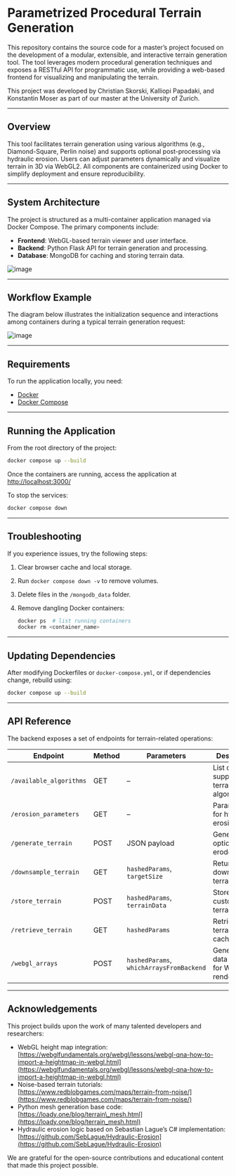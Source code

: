 # Parametrized Procedural Terrain Generation

This repository contains the source code for a master’s project focused on the development of a modular, extensible, and interactive terrain generation tool. The tool leverages modern procedural generation techniques and exposes a RESTful API for programmatic use, while providing a web-based frontend for visualizing and manipulating the terrain.

This project was developed by Christian Skorski, Kalliopi Papadaki, and Konstantin Moser as part of our master at the University of Zurich.

---

## Overview

This tool facilitates terrain generation using various algorithms (e.g., Diamond-Square, Perlin noise) and supports optional post-processing via hydraulic erosion. Users can adjust parameters dynamically and visualize terrain in 3D via WebGL2. All components are containerized using Docker to simplify deployment and ensure reproducibility.

---

## System Architecture

The project is structured as a multi-container application managed via Docker Compose. The primary components include:

* **Frontend**: WebGL-based terrain viewer and user interface.
* **Backend**: Python Flask API for terrain generation and processing.
* **Database**: MongoDB for caching and storing terrain data.

![image](https://github.com/user-attachments/assets/5398961b-7458-43c4-8fe9-e1d558de9d60)


---

## Workflow Example

The diagram below illustrates the initialization sequence and interactions among containers during a typical terrain generation request:

![image](https://github.com/user-attachments/assets/76a8039e-fa52-4ecb-8d62-9eedabb76f59)


---

## Requirements

To run the application locally, you need:

* [Docker](https://docs.docker.com/get-docker/)
* [Docker Compose](https://docs.docker.com/compose/)

---

## Running the Application

From the root directory of the project:

```bash
docker compose up --build
```

Once the containers are running, access the application at [http://localhost:3000/](http://localhost:3000/)

To stop the services:

```bash
docker compose down
```

---

## Troubleshooting

If you experience issues, try the following steps:

1. Clear browser cache and local storage.
2. Run `docker compose down -v` to remove volumes.
3. Delete files in the `/mongodb_data` folder.
4. Remove dangling Docker containers:

   ```bash
   docker ps  # list running containers
   docker rm <container_name>
   ```

---

## Updating Dependencies

After modifying Dockerfiles or `docker-compose.yml`, or if dependencies change, rebuild using:

```bash
docker compose up --build
```

---

## API Reference

The backend exposes a set of endpoints for terrain-related operations:

| Endpoint                | Method | Parameters                               | Description                              |
| ----------------------- | ------ | ---------------------------------------- | ---------------------------------------- |
| `/available_algorithms` | GET    | –                                        | List of supported terrain algorithms     |
| `/erosion_parameters`   | GET    | –                                        | Parameters for hydraulic erosion         |
| `/generate_terrain`     | POST   | JSON payload                             | Generate and optionally erode terrain    |
| `/downsample_terrain`   | GET    | `hashedParams`, `targetSize`             | Return a downsampled terrain             |
| `/store_terrain`        | POST   | `hashedParams`, `terrainData`            | Store a custom terrain                   |
| `/retrieve_terrain`     | GET    | `hashedParams`                           | Retrieve terrain from cache              |
| `/webgl_arrays`         | POST   | `hashedParams`, `whichArraysFromBackend` | Generate data arrays for WebGL rendering |

---

## Acknowledgements

This project builds upon the work of many talented developers and researchers:

* WebGL height map integration:
  [https://webglfundamentals.org/webgl/lessons/webgl-qna-how-to-import-a-heightmap-in-webgl.html](https://webglfundamentals.org/webgl/lessons/webgl-qna-how-to-import-a-heightmap-in-webgl.html)
* Noise-based terrain tutorials:
  [https://www.redblobgames.com/maps/terrain-from-noise/](https://www.redblobgames.com/maps/terrain-from-noise/)
* Python mesh generation base code:
  [https://loady.one/blog/terrain\_mesh.html](https://loady.one/blog/terrain_mesh.html)
* Hydraulic erosion logic based on Sebastian Lague’s C# implementation:
  [https://github.com/SebLague/Hydraulic-Erosion](https://github.com/SebLague/Hydraulic-Erosion)

We are grateful for the open-source contributions and educational content that made this project possible.
